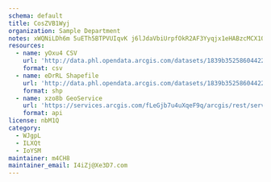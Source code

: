 ```yaml
---
schema: default
title: CosZVB1Wyj 
organization: Sample Department 
notes: xWQNiLDh6m 5uETh5BTPVUIqvK j6lJdaVbiUrpfOkR2AF3Yyqjx1eHABzcMCX1Q2WgpdvSZSK0M89rbGwo4ERsF7m4tJuf0XgPa 
resources:
  - name: yOxu4 CSV
    url: 'http://data.phl.opendata.arcgis.com/datasets/1839b35258604422b0b520cbb668df0d_0.csv'
    format: csv
  - name: eDrRL Shapefile
    url: 'http://data.phl.opendata.arcgis.com/datasets/1839b35258604422b0b520cbb668df0d_0.zip'
    format: shp
  - name: xzo8b GeoService
    url: 'https://services.arcgis.com/fLeGjb7u4uXqeF9q/arcgis/rest/services/Air_Monitoring_Stations/FeatureServer/0/query'
    format: api
license: nbM1Q 
category:
  - WJgpL 
  - ILXQt 
  - IoYSM 
maintainer: m4CH8  
maintainer_email: I4iZj@Xe3D7.com
---
```


